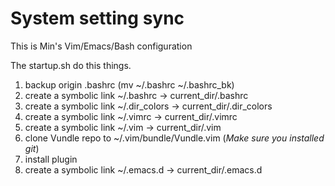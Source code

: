 System setting sync
==================

This is Min's Vim/Emacs/Bash configuration

The startup.sh do this things.
  1. backup origin .bashrc (mv ~/.bashrc ~/.bashrc\_bk)
  2. create a symbolic link ~/.bashrc -> current\_dir/.bashrc
  3. create a symbolic link ~/.dir\_colors -> current\_dir/.dir\_colors
  4. create a symbolic link ~/.vimrc -> current\_dir/.vimrc
  5. create a symbolic link ~/.vim -> current\_dir/.vim
  6. clone Vundle repo to ~/.vim/bundle/Vundle.vim (*Make sure you installed git*)
  7. install plugin
  8. create a symbolic link ~/.emacs.d -> current\_dir/.emacs.d

